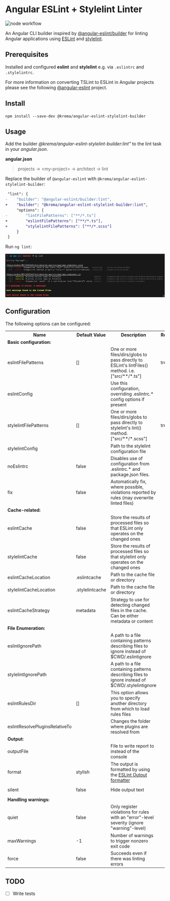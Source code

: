
# Angular ESLint + Stylelint Linter

![node workflow](https://github.com/krema/angular-eslint-stylelint-builder/actions/workflows/node.js.yml/badge.svg)


An Angular CLI builder inspired by [@angular-eslint/builder](https://github.com/angular-eslint/angular-eslint/tree/master/packages/builder) for linting Angular applications using [ESLint](https://eslint.org/) and [stylelint](https://stylelint.io/).

## Prerequisites

Installed and configured **eslint** and **stylelint** e.g. via `.eslintrc` and `.stylelintrc`.

For more information on converting TSLint to ESLint in Angular projects please see the following [@angular-eslint](https://github.com/angular-eslint/angular-eslint) project.

## Install

`npm install --save-dev @krema/angular-eslint-stylelint-builder`

## Usage

Add the builder *@krema/angular-eslint-stylelint-builder:lint"* to the lint task in your *angular.json*. 


**angular.json**

> projects &#8594; \<my-project> &#8594; architect &#8594; lint

Replace the builder of `@angular-eslint` with `@krema/angular-eslint-stylelint-builder`:


```diff        
 "lint": {
-    "builder": "@angular-eslint/builder:lint",
+    "builder": "@krema/angular-eslint-stylelint-builder:lint",
     "options": {
-        "lintFilePatterns": ["**/*.ts"]
+        "eslintFilePatterns": ["**/*.ts"],
+        "stylelintFilePatterns": ["**/*.scss"]
     }
 }
```

Run `ng lint`:

![](.github/terminal.png)

## Configuration

The following options can be configured:

<table>
  <tr>
    <th>Name</th>
    <th>Default Value</th>
    <th>Description</th>
    <th>Required</th>
    <th>Linter</th>
  </tr>
  <tr>
    <td colspan="5"><b>Basic configuration:</b></td>
  </tr>
  <tr>
    <td>eslintFilePatterns</td>
    <td>[]</td>
    <td>
      One or more files/dirs/globs to pass directly to ESLint&#39;s lintFiles()
      method. i.e. [&quot;src/**/*.ts&quot;]
    </td>
    <td>true</td>
    <td>eslint</td>
  </tr>
  <tr>
    <td>eslintConfig</td>
    <td></td>
    <td>
      Use this configuration, overriding .eslintrc.* config options if present
    </td>
    <td></td>
    <td>eslint</td>
  </tr>
  <tr>
    <td>stylelintFilePatterns</td>
    <td>[]</td>
    <td>
      One or more files/dirs/globs to pass directly to stylelint&#39;s lint()
      method. [&quot;src/**/*.scss&quot;]
    </td>
    <td>true</td>
    <td>stylelint</td>
  </tr>
  <tr>
    <td>stylelintConfig</td>
    <td>&nbsp;</td>
    <td>Path to the stylelint configuration file</td>
    <td></td>
    <td>stylelint</td>
  </tr>
  <tr>
    <td>noEslintrc</td>
    <td>false</td>
    <td>
      Disables use of configuration from .eslintrc.* and package.json files.
    </td>
    <td></td>
    <td>eslint</td>
  </tr>
  <tr>
    <td>fix</td>
    <td>false</td>
    <td>
      Automatically fix, where possible, violations reported by rules (may
      overwrite linted files)
    </td>
    <td></td>
    <td>eslint, stylelint</td>
  </tr>
  <tr>
    <td colspan="5"><b>Cache-related:</b></td>
  </tr>
  <tr>
    <td>eslintCache</td>
    <td>false</td>
    <td>
      Store the results of processed files so that ESLint only operates on the
      changed ones
    </td>
    <td></td>
    <td>eslint</td>
  </tr>
  <tr>
    <td>stylelintCache</td>
    <td>false</td>
    <td>
      Store the results of processed files so that stylelint only operates on
      the changed ones
    </td>
    <td></td>
    <td>stylelint</td>
  </tr>
  <tr>
    <td>eslintCacheLocation</td>
    <td>.eslintcache</td>
    <td>Path to the cache file or directory</td>
    <td></td>
    <td>eslint</td>
  </tr>
  <tr>
    <td>stylelintCacheLocation</td>
    <td>.stylelintcache</td>
    <td>Path to the cache file or directory</td>
    <td></td>
    <td>stylelint</td>
  </tr>
  <tr>
    <td>eslintCacheStrategy</td>
    <td>metadata</td>
    <td>
      Strategy to use for detecting changed files in the cache. Can be either
      metadata or content
    </td>
    <td></td>
    <td>eslint</td>
  </tr>
  <tr>
    <td colspan="5"><b>File Enumeration:</b></td>
  </tr>
  <tr>
    <td>eslintIgnorePath</td>
    <td></td>
    <td>
      A path to a file containing patterns describing files to ignore instead of
      $CWD/.eslintignore
    </td>
    <td></td>
    <td>eslint</td>
  </tr>
  <tr>
    <td>stylelintIgnorePath</td>
    <td></td>
    <td>
      A path to a file containing patterns describing files to ignore instead of
      $CWD/.stylelintignore
    </td>
    <td></td>
    <td>stylelint</td>
  </tr>
  <tr>
    <td>eslintRulesDir</td>
    <td>[]</td>
    <td>
      This option allows you to specify another directory from which to load
      rules files
    </td>
    <td></td>
    <td>eslint</td>
  </tr>
  <tr>
    <td>eslintResolvePluginsRelativeTo</td>
    <td></td>
    <td>Changes the folder where plugins are resolved from</td>
    <td></td>
    <td>eslint</td>
  </tr>
  <tr>
    <td colspan="5"><b>Output:</b></td>
  </tr>
  <tr>
    <td>outputFile</td>
    <td></td>
    <td>File to write report to instead of the console</td>
    <td></td>
    <td>eslint, stylelint</td>
  </tr>
  <tr>
    <td>format</td>
    <td>stylish</td>
    <td>
      The output is formatted by using the
      <a href="https://eslint.org/docs/user-guide/formatters/">
        ESLint Output formatter</a
      >
    </td>
    <td></td>
    <td>eslint, stylelint</td>
  </tr>
  <tr>
    <td>silent</td>
    <td>false</td>
    <td>Hide output text</td>
    <td></td>
    <td>eslint, stylelint</td>
  </tr>
  <tr>
    <td colspan="5"><b>Handling warnings:</b></td>
  </tr>
  <tr>
    <td>quiet</td>
    <td>false</td>
    <td>
      Only register violations for rules with an "error"-level severity (ignore
      "warning"-level)
    </td>
    <td></td>
    <td>eslint, stylelint</td>
  </tr>
  <tr>
    <td>maxWarnings</td>
    <td>-1</td>
    <td>Number of warnings to trigger nonzero exit code</td>
    <td></td>
    <td>eslint, stylelint</td>
  </tr>
  <tr>
    <td>force</td>
    <td>false</td>
    <td>Succeeds even if there was linting errors</td>
    <td></td>
    <td>eslint, stylelint</td>
  </tr>
</table>

## TODO

- [ ] Write tests 
